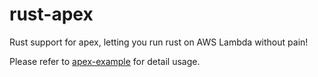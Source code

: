 rust-apex
========

Rust support for apex, letting you run rust on AWS Lambda without pain!

Please refer to [apex-example](https://github.com/apex/apex/tree/master/_examples/rust) for detail usage.
